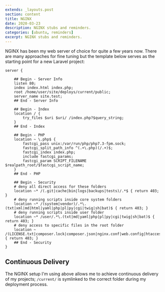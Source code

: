 ```yaml
---
extends: _layouts.post
section: content
title: NGINX
date: 2020-03-23
description: NGINX stubs and reminders.
categories: [ubuntu, reminders]
excerpt: NGINX stubs and reminders.
---
```


NGINX has been my web server of choice for quite a few years now.
There are many approaches for fine tuning but the template below serves as the starting point for a new Laravel project:

```nginx
server {

    ## Begin - Server Info
    listen 80;
    index index.html index.php;
    root /home/user/site/deploys/current/public;
    server_name site.test;
    ## End - Server Info

    ## Begin - Index
    location / {
        try_files $uri $uri/ /index.php?$query_string;
    }
    ## End - Index

    ## Begin - PHP
    location ~ \.php$ {
        fastcgi_pass unix:/var/run/php/php7.3-fpm.sock;
        fastcgi_split_path_info ^(.+\.php)(/.+)$;
        fastcgi_index index.php;
        include fastcgi_params;
        fastcgi_param SCRIPT_FILENAME $realpath_root/$fastcgi_script_name;
    }
    ## End - PHP

    ## Begin - Security
    # deny all direct access for these folders
    location ~* /(.git|cache|bin|logs|backups|tests)/.*$ { return 403; }
    # deny running scripts inside core system folders
    location ~* /(system|vendor)/.*\.(txt|xml|md|html|yaml|php|pl|py|cgi|twig|sh|bat)$ { return 403; }
    # deny running scripts inside user folder
    location ~* /user/.*\.(txt|md|yaml|php|pl|py|cgi|twig|sh|bat)$ { return 403; }
    # deny access to specific files in the root folder
    location ~ /(LICENSE.txt|composer.lock|composer.json|nginx.conf|web.config|htaccess.txt|\.htaccess) { return 403; }
    ## End - Security
}
```

## Continuous Delivery

The NGINX setup I'm using above allows me to achieve continuous delivery of my projects; ```/current/``` is symlinked to the correct folder during my deployment process.
